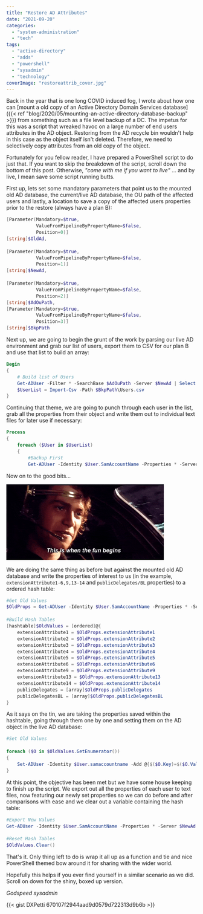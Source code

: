 ```yaml
---
title: "Restore AD Attributes"
date: "2021-09-20"
categories: 
  - "system-administration"
  - "tech"
tags: 
  - "active-directory"
  - "adds"
  - "powershell"
  - "sysadmin"
  - "technology"
coverImage: "restoreattrib_cover.jpg"
---
```


Back in the year that is one long COVID induced fog, I wrote about how one can [mount a old copy of an Active Directory Domain Services database]({{< ref "blog/2020/05/mounting-an-active-directory-database-backup" >}}) from something such as a file level backup of a DC. The impetus for this was a script that wreaked havoc on a large number of end users attributes in the AD object. Restoring from the AD recycle bin wouldn't help in this case as the object itself isn't deleted. Therefore, we need to selectively copy attributes from an old copy of the object.

Fortunately for you fellow reader, I have prepared a PowerShell script to do just that. If you want to skip the breakdown of the script, scroll down the bottom of this post. Otherwise, _"come with me if you want to live"_ ... and by live, I mean save some script running butts.

First up, lets set some mandatory parameters that point us to the mounted old AD database, the current/live AD database, the OU path of the affected users and lastly, a location to save a copy of the affected users properties prior to the restore (always have a plan B):  
  
```powershell
[Parameter(Mandatory=$true,
           ValueFromPipelineByPropertyName=$false,
           Position=0)]
[string]$OldAd,
 
[Parameter(Mandatory=$true,
           ValueFromPipelineByPropertyName=$false,
           Position=1)]
[string]$NewAd,
 
[Parameter(Mandatory=$true,
           ValueFromPipelineByPropertyName=$false,
           Position=2)]
[string]$AdOuPath,
[Parameter(Mandatory=$true,
           ValueFromPipelineByPropertyName=$false,
           Position=3)]
[string]$BkpPath
```

Next up, we are going to begin the grunt of the work by parsing our live AD environment and grab our list of users, export them to CSV for our plan B and use that list to build an array:

```powershell
Begin
{
    # Build list of Users
    Get-ADUser -Filter * -SearchBase $AdOuPath -Server $NewAd | Select samaccountname | Export-Csv -Path $BkpPath\Users.csv -NoTypeInformation
    $UserList = Import-Csv -Path $BkpPath\Users.csv
}
```

Continuing that theme, we are going to punch through each user in the list, grab all the properties from their object and write them out to individual text files for later use if necessary:

```powershell
Process
{
    foreach ($User in $UserList)
    {
        #Backup First
        Get-ADUser -Identity $User.SamAccountName -Properties * -Server $NewAd | Out-File "$BkpPath\$($User.SamAccountName)_before.txt"
```

Now on to the good bits...

![](images/200.gif)

We are doing the same thing as before but against the mounted old AD database and write the properties of interest to us (in the example, ```extensionAttribute1-6,9,13-14``` and ```publicDelegates/BL``` properties) to a ordered hash table:

```powershell
#Get Old Values
$OldProps = Get-ADUser -Identity $User.SamAccountName -Properties * -Server $OldAd
 
#Build Hash Tables
[hashtable]$OldValues = [ordered]@{
    extensionAttribute1 = $OldProps.extensionAttribute1
    extensionAttribute2 = $OldProps.extensionAttribute2
    extensionAttribute3 = $OldProps.extensionAttribute3
    extensionAttribute4 = $OldProps.extensionAttribute4
    extensionAttribute5 = $OldProps.extensionAttribute5
    extensionAttribute6 = $OldProps.extensionAttribute6
    extensionAttribute9 = $OldProps.extensionAttribute9
    extensionAttribute13 = $OldProps.extensionAttribute13
    extensionAttribute14 = $OldProps.extensionAttribute14
    publicDelegates = [array]$OldProps.publicDelegates
    publicDelegatesBL = [array]$OldProps.publicDelegatesBL
}
```

As it says on the tin, we are taking the properties saved within the hashtable, going through them one by one and setting them on the AD object in the live AD database:

```powershell
#Set Old Values
 
foreach ($O in $OldValues.GetEnumerator())
{
    Set-ADUser -Identity $User.samaccountname -Add @{$($O.Key)=$($O.Value)} -Server $NewAd -Verbose
}
```

At this point, the objective has been met but we have some house keeping to finish up the script. We export out all the properties of each user to text files, now featuring our newly set properties so we can do before and after comparisons with ease and we clear out a variable containing the hash table:

```powershell
#Export New Values
Get-ADUser -Identity $User.SamAccountName -Properties * -Server $NewAd | Out-File "$BkpPath\$($User.SamAccountName)_after.txt"
 
#Reset Hash Tables
$OldValues.Clear()
```

That's it. Only thing left to do is wrap it all up as a function and tie and nice PowerShell themed bow around it for sharing with the wider world.

Hopefully this helps if you ever find yourself in a similar scenario as we did. Scroll on down for the shiny, boxed up version.

_Godspeed sysadmin_

{{< gist DXPetti 670107f2944aad9d0579d722313d9b6b >}}

